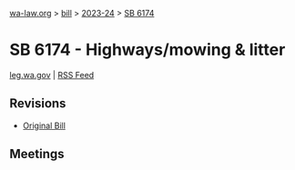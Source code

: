 [wa-law.org](/) > [bill](/bill/) > [2023-24](/bill/2023-24/) > [SB 6174](/bill/2023-24/sb/6174/)

# SB 6174 - Highways/mowing & litter
[leg.wa.gov](https://app.leg.wa.gov/billsummary?BillNumber=6174&Year=2023&Initiative=false) | [RSS Feed](./rss.xml)

## Revisions
* [Original Bill](1/)

## Meetings